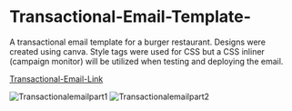 # Transactional-Email-Template-
A transactional email template for a burger restaurant. 
Designs were created using canva. Style tags were used for CSS but a CSS inliner (campaign monitor) will be utilized when testing and deploying the email.

[Transactional-Email-Link](https://htmlpreview.github.io/?https://github.com/JakeD57/Transactional-Email-Template-/blob/master/index.html)

<img src="https://i.ibb.co/bFC1NhH/Transactionalemailpart1.png" alt="Transactionalemailpart1">

<img src="https://i.ibb.co/r5Q1BFc/Transactionalemailpart2.png" alt="Transactionalemailpart2">
